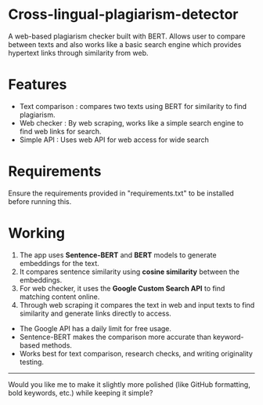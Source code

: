 # Cross-lingual-plagiarism-detector
A web-based plagiarism checker built with BERT. Allows user to compare between texts and also works like a basic search engine which provides hypertext links through similarity from web.

# Features

* Text comparison : compares two texts using BERT for similarity to find plagiarism.
* Web checker : By web scraping, works like a simple search engine to find web links for search.
* Simple API : Uses web API for web access for wide search

# Requirements

Ensure the requirements provided in "requirements.txt" to be installed before running this.

# Working

1. The app uses **Sentence-BERT** and **BERT** models to generate embeddings for the text.
2. It compares sentence similarity using **cosine similarity** between the embeddings.
3. For web checker, it uses the **Google Custom Search API** to find matching content online.
4. Through web scraping it compares the text in web and input texts to find similarity and generate links directly to access.
   


* The Google API has a daily limit for free usage.
* Sentence-BERT makes the comparison more accurate than keyword-based methods.
* Works best for text comparison, research checks, and writing originality testing.

---

Would you like me to make it slightly more polished (like GitHub formatting, bold keywords, etc.) while keeping it simple?
